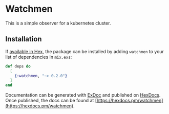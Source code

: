# Watchmen

This is a simple observer for a kubernetes cluster.

## Installation

If [available in Hex](https://hex.pm/docs/publish), the package can be installed
by adding `watchmen` to your list of dependencies in `mix.exs`:

```elixir
def deps do
  [
    {:watchmen, "~> 0.2.0"}
  ]
end
```

Documentation can be generated with [ExDoc](https://github.com/elixir-lang/ex_doc)
and published on [HexDocs](https://hexdocs.pm). Once published, the docs can
be found at [https://hexdocs.pm/watchmen](https://hexdocs.pm/watchmen).

